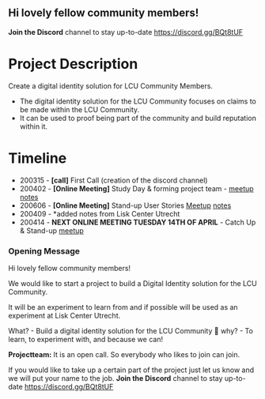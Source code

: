 ## Hi lovely fellow community members! 
**Join the Discord** channel to stay up-to-date  https://discord.gg/BQt8tUF

# Project Description
Create a digital identity solution for LCU Community Members. 

- The digital identity solution for the LCU Community focuses on claims to be made within the LCU Community. 
- It can be used to proof being part of the community and build reputation within it.  


# Timeline

* 200315  - **[call]** First Call (creation of the discord channel) 
* 200402  - **[Online Meeting]** Study Day & forming project team - [meetup](https://www.meetup.com/LiskCenterUtrecht/events/269598831/) [notes](https://github.com/liskcenterutrecht/digital-identity/blob/master/meetings/20200402_SSI%20Study%20Day.md)
* 200606  - **[Online Meeting]** Stand-up User Stories [Meetup](https://www.meetup.com/LiskCenterUtrecht/events/269810292/) [notes](https://github.com/liskcenterutrecht/digital-identity/blob/master/meetings/20200406_SSI_UserStories_Brainstorm.md)
* 200409  - *added notes from Lisk Center Utrecht [ ]()
* 200414  - **NEXT ONLINE MEETING TUESDAY 14TH OF APRIL**  - Catch Up & Stand-up [meetup](https://www.meetup.com/LiskCenterUtrecht/events/269947109/)

### Opening Message
Hi lovely fellow community members! 

We would like to start a project to build a Digital Identity solution for the LCU Community.

It will be an experiment to learn from and if possible will be used as an experiment at Lisk Center Utrecht. 

What? - Build a digital identity solution for the LCU Community :hammer: 
why?  - To learn, to experiment with, and because we can! 

**Projectteam:**
It is an open call. So everybody who likes to join can join. 

If you would like to take up a certain part of the project just let us know and we will put your name to the job.
**Join the Discord** channel to stay up-to-date  https://discord.gg/BQt8tUF
